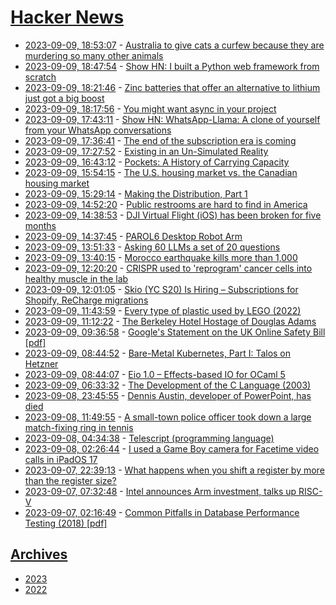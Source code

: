 # [Hacker News](https://kherrick.github.io/hacker-news/)

* [2023-09-09, 18:53:07](https://news.ycombinator.com/item?id=37449001) - [Australia to give cats a curfew because they are murdering so many other animals](https://www.insider.com/australia-considers-cat-curfews-household-limits-to-protect-biodiversity-2023-9)
* [2023-09-09, 18:47:54](https://news.ycombinator.com/item?id=37448914) - [Show HN: I built a Python web framework from scratch](https://github.com/ZeroIntensity/view.py)
* [2023-09-09, 18:21:46](https://news.ycombinator.com/item?id=37448526) - [Zinc batteries that offer an alternative to lithium just got a big boost](https://www.technologyreview.com/2023/09/06/1079123/zinc-batteries-boost-eos/)
* [2023-09-09, 18:17:56](https://news.ycombinator.com/item?id=37448460) - [You might want async in your project](https://notgull.net/why-you-want-async/)
* [2023-09-09, 17:43:11](https://news.ycombinator.com/item?id=37448005) - [Show HN: WhatsApp-Llama: A clone of yourself from your WhatsApp conversations](https://github.com/Ads-cmu/WhatsApp-Llama)
* [2023-09-09, 17:36:41](https://news.ycombinator.com/item?id=37447915) - [The end of the subscription era is coming](https://nickfthilton.medium.com/the-end-of-the-subscription-era-is-coming-ed197f252c6a)
* [2023-09-09, 17:27:52](https://news.ycombinator.com/item?id=37447810) - [Existing in an Un-Simulated Reality](https://iahwrites.substack.com/p/existing-in-an-un-simulated-reality)
* [2023-09-09, 16:43:12](https://news.ycombinator.com/item?id=37447315) - [Pockets: A History of Carrying Capacity](https://www.wsj.com/arts-culture/books/pockets-review-carrying-capacity-2245357a)
* [2023-09-09, 15:54:15](https://news.ycombinator.com/item?id=37446790) - [The U.S. housing market vs. the Canadian housing market](https://awealthofcommonsense.com/2023/09/the-u-s-housing-market-vs-the-canadian-housing-market/)
* [2023-09-09, 15:29:14](https://news.ycombinator.com/item?id=37446509) - [Making the Distribution, Part 1](https://www.funtoo.org/Making_the_Distribution,_Part_1)
* [2023-09-09, 14:52:20](https://news.ycombinator.com/item?id=37446083) - [Public restrooms are hard to find in America](https://www.washingtonpost.com/wellness/2023/09/08/public-restrooms-hard-find-comic/)
* [2023-09-09, 14:38:53](https://news.ycombinator.com/item?id=37445963) - [DJI Virtual Flight (iOS) has been broken for five months](https://forum.dji.com/thread-293546-1-1.html)
* [2023-09-09, 14:37:45](https://news.ycombinator.com/item?id=37445951) - [PAROL6 Desktop Robot Arm](https://github.com/PCrnjak/PAROL6-Desktop-robot-arm)
* [2023-09-09, 13:51:33](https://news.ycombinator.com/item?id=37445401) - [Asking 60 LLMs a set of 20 questions](https://benchmarks.llmonitor.com)
* [2023-09-09, 13:40:15](https://news.ycombinator.com/item?id=37445284) - [Morocco earthquake kills more than 1,000](https://www.nbcnews.com/news/world/live-blog/morocco-earthquake-kills-600-devastates-historic-sites-live-updates-rcna104208)
* [2023-09-09, 12:20:20](https://news.ycombinator.com/item?id=37444477) - [CRISPR used to 'reprogram' cancer cells into healthy muscle in the lab](https://www.livescience.com/health/cancer/crispr-used-to-reprogram-cancer-cells-into-healthy-muscle-in-the-lab)
* [2023-09-09, 12:01:05](https://news.ycombinator.com/item?id=37444354) - [Skio (YC S20) Is Hiring – Subscriptions for Shopify, ReCharge migrations](https://skio.com/careers/)
* [2023-09-09, 11:43:59](https://news.ycombinator.com/item?id=37444268) - [Every type of plastic used by LEGO (2022)](https://bricknerd.com/home/every-type-of-plastic-used-by-lego-5-20-22)
* [2023-09-09, 11:12:22](https://news.ycombinator.com/item?id=37444066) - [The Berkeley Hotel Hostage of Douglas Adams](https://www.thebookseller.com/features/berkeley-hotel-hostage)
* [2023-09-09, 09:36:58](https://news.ycombinator.com/item?id=37443634) - [Google's Statement on the UK Online Safety Bill [pdf]](https://bills.parliament.uk/publications/46675/documents/1885)
* [2023-09-09, 08:44:52](https://news.ycombinator.com/item?id=37443404) - [Bare-Metal Kubernetes, Part I: Talos on Hetzner](https://datavirke.dk/posts/bare-metal-kubernetes-part-1-talos-on-hetzner/)
* [2023-09-09, 08:44:07](https://news.ycombinator.com/item?id=37443395) - [Eio 1.0 – Effects-based IO for OCaml 5](https://icfp23.sigplan.org/details/ocaml-2023-papers/5/Eio-1-0-Effects-based-IO-for-OCaml-5)
* [2023-09-09, 06:33:32](https://news.ycombinator.com/item?id=37442810) - [The Development of the C Language (2003)](http://cm.bell-labs.co/who/dmr/chist.html)
* [2023-09-08, 23:45:55](https://news.ycombinator.com/item?id=37440696) - [Dennis Austin, developer of PowerPoint, has died](https://www.washingtonpost.com/obituaries/2023/09/08/dennis-austin-software-developer-powerpoint-dies/)
* [2023-09-08, 11:49:55](https://news.ycombinator.com/item?id=37432336) - [A small-town police officer took down a large match-fixing ring in tennis](https://www.washingtonpost.com/world/interactive/2023/tennis-match-fixing-gambling-investigation-belgium/)
* [2023-09-08, 04:34:38](https://news.ycombinator.com/item?id=37429362) - [Telescript (programming language)](https://en.wikipedia.org/wiki/Telescript_(programming_language))
* [2023-09-08, 02:26:44](https://news.ycombinator.com/item?id=37428491) - [I used a Game Boy camera for Facetime video calls in iPadOS 17](https://www.macstories.net/stories/i-used-a-game-boy-camera-for-facetime-video-calls-in-ipados-17-and-it-was-glorious/)
* [2023-09-07, 22:39:13](https://news.ycombinator.com/item?id=37426598) - [What happens when you shift a register by more than the register size?](https://devblogs.microsoft.com/oldnewthing/20230904-00/?p=108704)
* [2023-09-07, 07:32:48](https://news.ycombinator.com/item?id=37415804) - [Intel announces Arm investment, talks up RISC-V](https://www.tomshardware.com/news/intel-confirms-arm-investment-arm-and-risc-v-is-where-the-volumes-are)
* [2023-09-07, 02:16:49](https://news.ycombinator.com/item?id=37413926) - [Common Pitfalls in Database Performance Testing (2018) [pdf]](https://mytherin.github.io/papers/2018-dbtest.pdf)

## [Archives](archives/index.md)

* [2023](archives/2023/index.md)
* [2022](archives/2022/index.md)
